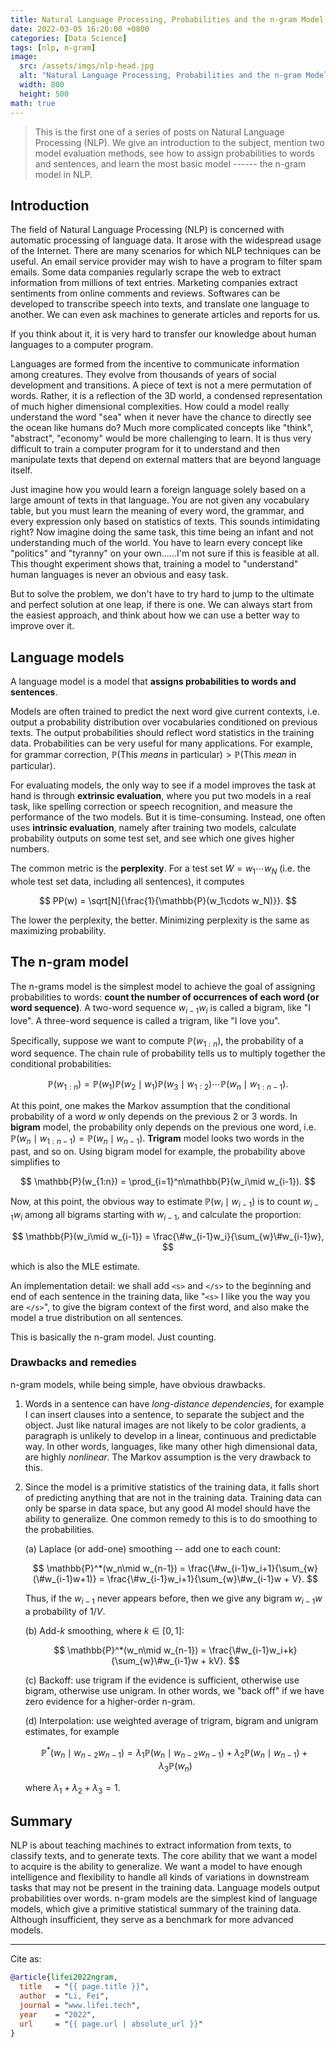 ```yaml
---
title: Natural Language Processing, Probabilities and the n-gram Model
date: 2022-03-05 16:20:00 +0800
categories: [Data Science]
tags: [nlp, n-gram]
image:
  src: /assets/imgs/nlp-head.jpg
  alt: "Natural Language Processing, Probabilities and the n-gram Model"
  width: 800
  height: 500
math: true
---
```


> This is the first one of a series of posts on Natural Language Processing (NLP). We give an introduction to the subject, mention two model evaluation methods, see how to assign probabilities to words and sentences, and learn the most basic model ------ the n-gram model in NLP.

## Introduction

The field of Natural Language Processing (NLP) is concerned with automatic processing of language data. It arose with the widespread usage of the Internet. There are many scenarios for which NLP techniques can be useful. An email service provider may wish to  have a program to filter spam emails. Some data companies regularly scrape the web to extract information from millions of text entries. Marketing companies extract sentiments from online comments and reviews. Softwares can be developed to transcribe speech into texts, and translate one language to another. We can even ask machines to generate articles and reports for us.

If you think about it, it is very hard to transfer our knowledge about human languages to a computer program.

Languages are formed from the incentive to communicate information among creatures. They evolve from thousands of years of social development and transitions. A piece of text is not a mere permutation of words. Rather, it is a reflection of the 3D world, a condensed representation of much higher dimensional complexities. How could a model really understand the word "sea" when it never have the chance to directly see the ocean like humans do? Much more complicated concepts like "think", "abstract", "economy" would be more challenging to learn.  It is thus very difficult to train a computer program for it to understand and then manipulate texts that depend on external matters that are beyond language itself.

Just imagine how you would learn a foreign language solely based on a large amount of texts in that language. You are not given any vocabulary table, but you must learn the meaning of every word, the grammar, and every expression only based on statistics of texts. This sounds intimidating right? Now imagine doing the same task, this time being an infant and not understanding much of the world. You have to learn every concept like "politics" and "tyranny" on your own......I'm not sure if this is feasible at all. This thought experiment shows that, training a model to "understand" human languages is never an obvious and easy task.

But to solve the problem, we don't have to try hard to jump to the ultimate and perfect solution at one leap, if there is one. We can always start from the easiest approach, and think about how we can use a better way to improve over it.

## Language models

A language model is a model that **assigns probabilities to words and sentences**.

Models are often trained to predict the next word give current contexts, i.e. output a probability distribution over vocabularies conditioned on previous texts. The output probabilities should reflect word statistics in the training data. Probabilities can be very useful for many applications. For example, for grammar correction, $\mathbb{P}(\text{This }\textit{means}\text{ in particular}) > \mathbb{P}(\text{This }\textit{mean}\text{  in particular})$.

For evaluating models, the only way to see if a model improves the task at hand is through **extrinsic evaluation**, where you put two models in a real task, like spelling correction or speech recognition, and measure the performance of the two models. But it is time-consuming. Instead, one often uses **intrinsic evaluation**, namely after training two models, calculate probability outputs on some test set, and see which one gives higher numbers.

The common metric is the **perplexity**. For a test set $W=w_1\cdots w_N$ (i.e. the whole test set data, including all sentences), it computes

$$
PP(w) = \sqrt[N]{\frac{1}{\mathbb{P}(w_1\cdots w_N)}}.
$$

The lower the perplexity, the better. Minimizing perplexity is the same as maximizing probability.


## The n-gram model

The n-grams model is the simplest model to achieve the goal of assigning probabilities to words: **count the number of occurrences of each word (or word sequence)**. A two-word sequence $w_{i-1}w_i$ is called a bigram, like "I love". A three-word sequence is called a trigram, like "I love you".

Specifically, suppose we want to compute $\mathbb{P}(w_{1:n})$, the probability of a word sequence. The chain rule of probability tells us to multiply together the conditional probabilities:

$$
\mathbb{P}(w_{1:n}) = \mathbb{P}(w_1)\mathbb{P}(w_2\mid w_1)\mathbb{P}(w_3\mid w_{1:2})\cdots\mathbb{P}(w_n\mid w_{1:n-1}).
$$

At this point, one makes the Markov assumption that the conditional probability of a word $w$ only depends on the previous 2 or 3 words. In **bigram** model, the probability only depends on the previous one word, i.e. $\mathbb{P}(w_n\mid w_{1:n-1})=\mathbb{P}(w_n\mid w_{n-1})$. **Trigram** model looks two words in the past, and so on. Using bigram model for example, the probability above simplifies to

$$
\mathbb{P}(w_{1:n}) = \prod_{i=1}^n\mathbb{P}(w_i\mid w_{i-1}).
$$

Now, at this point, the obvious way to estimate $\mathbb{P}(w_i\mid w_{i-1})$ is to count $w_{i-1}w_i$ among all bigrams starting with $w_{i-1}$, and calculate the proportion:

$$
\mathbb{P}(w_i\mid w_{i-1}) = \frac{\#w_{i-1}w_i}{\sum_{w}\#w_{i-1}w},
$$

which is also the MLE estimate.

An implementation detail: we shall add `<s>` and `</s>` to the beginning and end of each sentence in the training data, like "`<s>` I like you the way you are `</s>`", to give the bigram context of the first word, and also make the model a true distribution on all sentences.

This is basically the n-gram model. Just counting.

### Drawbacks and remedies

n-gram models, while being simple, have obvious drawbacks.

1. Words in a sentence can have *long-distance dependencies*, for example I can insert clauses into a sentence, to separate the subject and the object. Just like natural images are not likely to be color gradients, a paragraph is unlikely to develop in a linear, continuous and predictable way. In other words, languages, like many other high dimensional data, are highly *nonlinear*. The Markov assumption is the very drawback to this. 

2. Since the model is a primitive statistics of the training data, it falls short of predicting anything that are not in the training data. Training data can only be sparse in data space, but any good AI model should have the ability to generalize. One common remedy to this is to do smoothing to the probabilities. 

    (a) Laplace (or add-one) smoothing -- add one to each count:

    $$
    \mathbb{P}^*(w_n\mid w_{n-1}) = \frac{\#w_{i-1}w_i+1}{\sum_{w}(\#w_{i-1}w+1)} = \frac{\#w_{i-1}w_i+1}{\sum_{w}\#w_{i-1}w + V}.
    $$

    Thus, if the $w_{i-1}$ never appears before, then we give any bigram $w_{i-1}w$ a probability of $1/V$.


    (b) Add-$k$ smoothing, where $k\in[0,1]$:

    $$
    \mathbb{P}^*(w_n\mid w_{n-1}) = \frac{\#w_{i-1}w_i+k}{\sum_{w}\#w_{i-1}w + kV}.
    $$

    (c) Backoff: use trigram if the evidence is sufficient, otherwise use bigram, otherwise use unigram. In other words, we "back off" if we have zero evidence for a higher-order n-gram.

    (d) Interpolation: use weighted average of trigram, bigram and unigram estimates, for example

    $$
    \mathbb{P}^*(w_n\mid w_{n-2}w_{n-1}) = \lambda_1\mathbb{P}(w_n\mid w_{n-2}w_{n-1}) + \lambda_2\mathbb{P}(w_n\mid w_{n-1}) + \lambda_3\mathbb{P}(w_n)
    $$

    where $\lambda_1+\lambda_2+\lambda_3=1$.


## Summary

NLP is about teaching machines to extract information from texts, to classify texts, and to generate texts. The core ability that we want a model to acquire is the ability to generalize. We want a model to have enough intelligence and flexibility to handle all kinds of variations in downstream tasks that may not be present in the training data. Language models output probabilities over words. n-gram models are the simplest kind of language models, which give a primitive statistical summary of the training data. Although insufficient, they serve as a benchmark for more advanced models.

<hr>
Cite as:

```bibtex
@article{lifei2022ngram,
  title   = "{{ page.title }}",
  author  = "Li, Fei",
  journal = "www.lifei.tech",
  year    = "2022",
  url     = "{{ page.url | absolute_url }}"
}
```